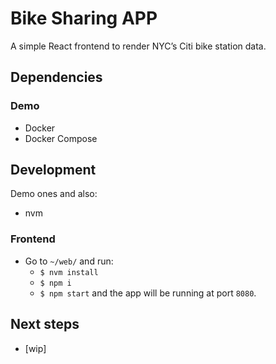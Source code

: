 # Bike Sharing APP

A simple React frontend to render NYC’s Citi bike station data.

## Dependencies

### Demo

- Docker
- Docker Compose

## Development

Demo ones and also:

- nvm

### Frontend

- Go to `~/web/` and run:
  - `$ nvm install`
  - `$ npm i`
  - `$ npm start` and the app will be running at port `8080`.

## Next steps

- [wip]
